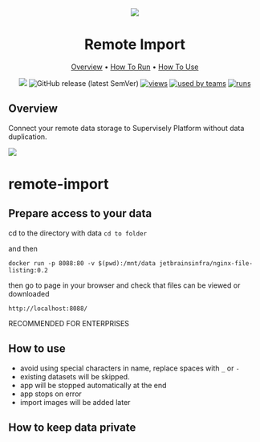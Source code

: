 <div align="center" markdown>

<img src="https://i.imgur.com/2Frrx7i.png"/>

# Remote Import

<p align="center">

  <a href="#Overview">Overview</a> •
  <a href="#How-To-Run">How To Run</a> •
  <a href="#How-To-Use">How To Use</a>
</p>

[![](https://img.shields.io/badge/slack-chat-green.svg?logo=slack)](https://supervise.ly/slack)
![GitHub release (latest SemVer)](https://img.shields.io/github/v/release/supervisely-ecosystem/remote-import)
[![views](https://app.supervise.ly/public/api/v3/ecosystem.counters?repo=supervisely-ecosystem/remote-import&counter=views&label=views)](https://supervise.ly)
[![used by teams](https://app.supervise.ly/public/api/v3/ecosystem.counters?repo=supervisely-ecosystem/remote-import&counter=downloads&label=used%20by%20teams)](https://supervise.ly)
[![runs](https://app.supervise.ly/public/api/v3/ecosystem.counters?repo=supervisely-ecosystem/remote-import&counter=runs&label=runs&123)](https://supervise.ly)

</div>

## Overview

Connect your remote data storage to Supervisely Platform without data duplication.   

<img src="https://i.imgur.com/AmnUCBV.png"/>


# remote-import

## Prepare access to your data

cd to the directory with data
`cd to folder`

and then 

`docker run -p 8088:80 -v $(pwd):/mnt/data jetbrainsinfra/nginx-file-listing:0.2`

then go to page in your browser and check that files can be viewed or downloaded 

`http://localhost:8088/`

RECOMMENDED FOR ENTERPRISES

## How to use
- avoid using special characters in name, replace spaces with `_` or `-`
- existing datasets will be skipped. 
- app will be stopped automatically at the end
- app stops on error
- import images will be added later

## How to keep data private

